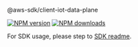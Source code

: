 @aws-sdk/client-iot-data-plane

[![NPM version](https://img.shields.io/npm/v/@aws-sdk/client-iot-data-plane/rc.svg)](https://www.npmjs.com/package/@aws-sdk/client-iot-data-plane)
[![NPM downloads](https://img.shields.io/npm/dm/@aws-sdk/client-iot-data-plane.svg)](https://www.npmjs.com/package/@aws-sdk/client-iot-data-plane)

For SDK usage, please step to [SDK readme](https://github.com/aws/aws-sdk-js-v3).
